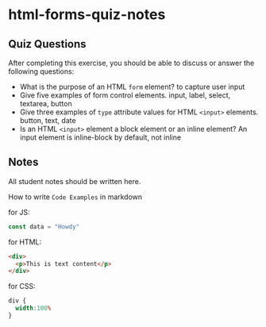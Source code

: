 # html-forms-quiz-notes

## Quiz Questions

After completing this exercise, you should be able to discuss or answer the following questions:

- What is the purpose of an HTML `form` element?
to capture user input
- Give five examples of form control elements.
input, label, select, textarea, button
- Give three examples of `type` attribute values for HTML `<input>` elements.
button, text, date
- Is an HTML `<input>` element a block element or an inline element?
An input element is inline-block by default, not inline
## Notes

All student notes should be written here.


How to write `Code Examples` in markdown

for JS:
```javascript
const data = "Howdy"
```

for HTML:
```html
<div>
  <p>This is text content</p>
</div>
```

for CSS:
```css
div {
  width:100%
}
```
